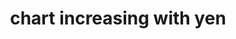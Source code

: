 ---
layout: objects
title: chart increasing with yen
emoji: chart_increasing_with_yen
permalink: 💹.html
image: assets/img/3moji/chart_increasing_with_yen.png
---